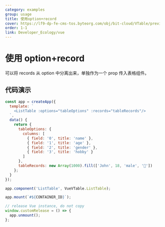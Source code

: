 ```yaml
---
category: examples
group: usage
title: 使用option+record
cover: https://lf9-dp-fe-cms-tos.byteorg.com/obj/bit-cloud/VTable/preview/vue-default.png
order: 1-1
link: Developer_Ecology/vue
---
```


# 使用 option+record

可以将 records 从 option 中分离出来，单独作为一个 prop 传入表格组件。

## 代码演示

```javascript livedemo template=vtable-vue
const app = createApp({
  template: `
    <ListTable :options="tableOptions" :records="tableRecords"/>
  `,
  data() {
    return {
      tableOptions: {
        columns: [
          { field: '0', title: 'name' },
          { field: '1', title: 'age' },
          { field: '2', title: 'gender' },
          { field: '3', title: 'hobby' }
        ]
      },
      tableRecords: new Array(1000).fill(['John', 18, 'male', '🏀'])
    };
  }
});

app.component('ListTable', VueVTable.ListTable);

app.mount(`#${CONTAINER_ID}`);

// release Vue instance, do not copy
window.customRelease = () => {
  app.unmount();
};
```
